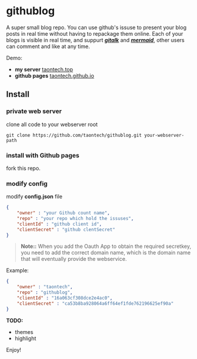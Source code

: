 # githublog
A super small blog repo.
You can use github's issuse to present your blog posts in real time without having to repackage them online. Each of your blogs is visible in real time, and suppurt [***gitalk***](https://github.com/gitalk/gitalk) and [***mermaid***](https://github.com/mermaid-js/mermaid), other users can comment and like at any time.

Demo: 
- **my server** [taontech.top](https://taontech.top)
- **github pages** [taontech.github.io](https://taontech.github.io/githublog/)

## Install
### private web server
clone all code to your webserver root
```
git clone https://github.com/taontech/githublog.git your-webserver-path
```
### install with Github pages
fork this repo.

### modify config
modify **config.json** file
```json
{
    "owner" : "your Github count name",
    "repo" : "your repo which hold the issuses",
    "clientId" : "github client id",
    "clientSecret" : "github clentSecret"
}
```
 > **Note::** When you add the Oauth App to obtain the required secretkey, you need to add the correct domain name, which is the domain name that will eventually provide the webservice.

Example: 
```json
{
    "owner" : "taontech",
    "repo" : "githublog",
    "clientId" : "16a063cf308dce2e4ac0",
    "clientSecret" : "ca53b8ba928064a6ff64ef1fde762196625ef90a"
}
```

**TODO:**
- themes
- highlight

Enjoy!
